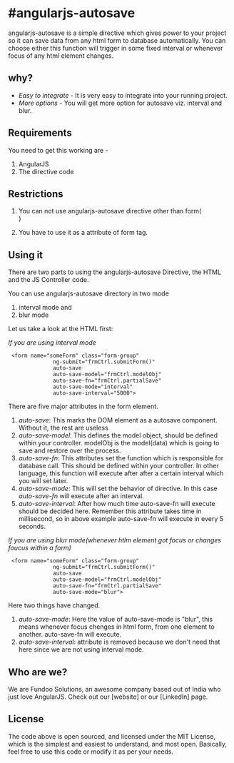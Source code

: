 #angularjs-autosave
==================

angularjs-autosave is a simple directive which gives power to your project so it can save data from any html form to database automatically.
You can choose either this function will trigger in some fixed interval or whenever focus of any html element changes.

## why?

* *Easy to integrate* - It is very easy to integrate into your running project. 
* *More options* - You will get more option for autosave viz. interval and blur.

## Requirements

You need to get this working are - 

1. AngularJS
2. The directive code

## Restrictions

1. You can not use angularjs-autosave directive other than form(<form>)
2. You have to use it as a attribute of form tag.

## Using it

There are two parts to using the angularjs-autosave Directive, the HTML and the JS Controller code.

You can use angularjs-autosave directory  in two mode

1. interval mode and
2. blur mode


Let us take a look at the HTML first:

*If you are using interval mode*

```
 <form name="someForm" class="form-group"
              ng-submit="frmCtrl.submitForm()"
              auto-save
              auto-save-model="frmCtrl.modelObj"
              auto-save-fn="frmCtrl.partialSave"
              auto-save-mode="interval"
              auto-save-interval="5000">
```
There are five major attributes in the form element.

1. *auto-save*: This marks the DOM element as a autosave component. Without it, the rest are useless
2. *auto-save-model*: This defines the model object, should be defined within your controller.
					  modelObj is the model(data) which is going to save and restore over the process.
3. *auto-save-fn*:  This attributes set the function which is responsible for database call. This should be defined
				    within your controller. In other language, this function will execute after after a certain interval
				    which you will set later.
4. *auto-save-mode*:  This will set the behavior of directive. In this case *auto-save-fn* will execute after an interval.				  
5. *auto-save-interval*: After how much time auto-save-fn will execute should be decided here. Remember this attribute takes 
                         time in millisecond, so in above example auto-save-fn will execute in every 5 seconds.


*If you are using blur mode(whenever htlm element got focus or changes foucus within a form)*

```
 <form name="someForm" class="form-group"
              ng-submit="frmCtrl.submitForm()"
              auto-save
              auto-save-model="frmCtrl.modelObj"
              auto-save-fn="frmCtrl.partialSave"
              auto-save-mode="blur">
```
Here two things have changed.

1. *auto-save-mode*: Here the value of auto-save-mode is "blur", this means whenever focus chenges in html form,
					 from one element to another. auto-save-fn will execute.
2. *auto-save-interval*: attribute is removed because we don't need that here since we are not using interval mode.					 	

## Who are we?

We are Fundoo Solutions, an awesome company based out of India who just love AngularJS. Check out our [website] or our [LinkedIn] page.

## License

The code above is open sourced, and licensed under the MIT License, which is the simplest and easiest to understand, and most open.
Basically, feel free to use this code or modify it as per your needs.
